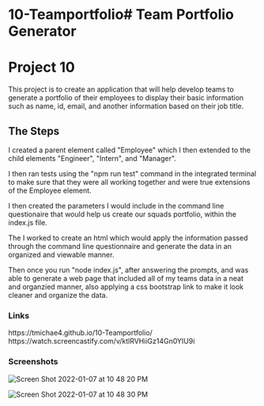 # 10-Teamportfolio# Team Portfolio Generator

<h1>Project 10</h1>
<p>This project is to create an application that will help develop teams to generate a portfolio
of their employees to display their basic information such as name, id, email, and another information based on their job title.</p>

<h2>The Steps</h2>
<p>
I created a parent element called "Employee" which I then extended to the child elements "Engineer", "Intern", and "Manager".

I then ran tests using the "npm run test" command in the integrated terminal to make sure that they were all working together and were true extensions of the Employee element.

I then created the parameters I would include in the command line questionaire that would help us create our squads portfolio, within the index.js file.

The I worked to create an html which would  apply the information passed through the command line questionnaire and generate the data in an organized and viewable manner.

Then once you run "node index.js", after answering the prompts, and was able to generate a web page that included all of my teams data in a neat and organzied manner, also applying a css bootstrap link to make it look cleaner and organize the data.</p>

<h3>Links</h3>
https://tmichae4.github.io/10-Teamportfolio/
https://watch.screencastify.com/v/ktlRVHiiGz14Gn0YIU9i

<h3>Screenshots</h3>

![Screen Shot 2022-01-07 at 10 48 20 PM](https://user-images.githubusercontent.com/83481294/148630505-f5ccf27e-1746-4e75-b30c-b61d7ddec70a.png)

![Screen Shot 2022-01-07 at 10 48 30 PM](https://user-images.githubusercontent.com/83481294/148630511-0c91c545-1afd-4730-9fcb-7d44e422e798.png)

